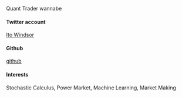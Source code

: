 Quant Trader wannabe

#### Twitter account 
[Ito Windsor](https://x.com/ItoWindsor)


#### Github
[github](https://github.com/ItoWindsor)


#### Interests
Stochastic Calculus, Power Market, Machine Learning, Market Making